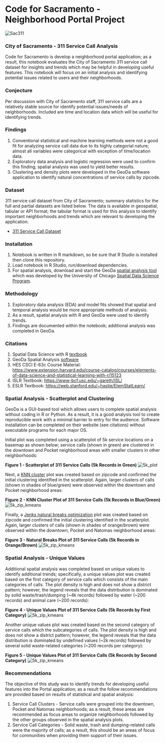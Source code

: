 # Code for Sacramento - Neighborhood Portal Project
![Sac311](https://github.com/walteryu/code4sac/blob/master/sac311/images/sac311_logo.png)

### City of Sacramento - 311 Service Call Analysis
Code for Sacramento is develop a neighborhood portal application; as a result, this notebook evaluates the City of Sacramento 311 service call dataset for insights and trends which may be helpful in developing useful features. This notebook will focus on an initial analysis and identifying potential issues related to users and their neighborhoods.  

### Conjecture  
Per discussion with City of Sacramento staff, 311 service calls are a relatively stable source for identify potential issues/needs of neighborhoods. Included are time and location data which will be useful for identifying trends.  

### Findings  
1. Conventional statistical and machine learning methods were not a good fit for analyzing service call data due to its highly categorial nature; almost all variables were categorical with exception of time/location data.  
2. Exploratory data analysis and logistic regression were used to confirm this finding; spatial analysis was used to yield better results.  
3. Clustering and density plots were developed in the GeoDa software application to identify natural concentrations of service calls by zipcode.  

### Dataset
311 service call dataset from City of Sacramento; summary statistics for the full and partial datasets are listed below. The data is available in geospatial, tabular or API format; the tabular format is used for this analysis to identify important neighborhoods and trends which are relevant to developing the application.  

* [311 Service Call Dataset](https://data.cityofsacramento.org/datasets/08794a6695b3483f889e9bef122517e9_0)

### Installation
1. Notebook is written in R markdown, so be sure that R Studio is installed then clone this repository.
2. Load notebook in R Studio, run/download dependencies.
3. For spatial analysis, download and start the GeoDa [spatial analysis tool](https://geodacenter.github.io/download.html) which was developed by the University of Chicago [Spatial Data Science Program](https://spatial.uchicago.edu/).

### Methodology
1. Exploratory data analysis (EDA) and model fits showed that spatial and temporal analysis would be more appropriate methods of analysis.
2. As a result, spatial analysis with R and GeoDa were used to identify trends.
3. Findings are documented within the notebook; additional analysis was completed in GeoDa.

### Citations
1. Spatial Data Science with R [textbook](https://rspatial.org/)
2. GeoDa Spatial Analysis [software](https://geodacenter.github.io/index.html)
3. HES CSCI E-63c Course Material: https://www.extension.harvard.edu/course-catalog/courses/elements-of-data-science-and-statistical-learning-with-r/15123  
4. ISLR Textbook: https://www-bcf.usc.edu/~gareth/ISL/  
5. ESLR Textbook: https://web.stanford.edu/~hastie/ElemStatLearn/  

### Spatial Analysis - Scatterplot and Clustering
GeoDa is a GUI-based tool which allows users to complete spatial analysis without coding in R or Python. As a result, it is a good analysis tool to create reproducible work with a minimal barrier to entry for the audience. Software installation can be completed on their website (see citations) without executable programs for each major OS.  

Initial plot was completed using a scatterplot of 5k service locations on a basemap as shown below; service calls (shown in green) are clustered in the downtown and Pocket neighborhood areas with smaller clusters in other neighborhoods:

**Figure 1 - Scatterplot of 311 Service Calls (5k Records in Green)**
![5k_plot](https://github.com/walteryu/code4sac/blob/master/sac311/images/sac311_5k_plot.png)

Next, a [KNN cluster](https://en.wikipedia.org/wiki/K-means_clustering) plot was created based on zipcode and confirmed the initial clustering identified in the scatterplot. Again, larger clusters of calls (shown in shades of blue/green) were observed within the downtown and Pocket neighborhood areas:

**Figure 2 - KNN Cluster Plot of 311 Service Calls (5k Records in Blue/Green)**
![5k_zip_kmeans](https://github.com/walteryu/code4sac/blob/master/sac311/images/sac311_5k_zip_kmeans.png)

Finally, a [Jenks natural breaks optimization](https://en.wikipedia.org/wiki/Jenks_natural_breaks_optimization) plot was created based on zipcode and confirmed the initial clustering identified in the scatterplot. Again, larger clusters of calls (shown in shades of orange/brown) were observed within the downtown, Pocket and Natomas neighborhood areas:

**Figure 3 - Natural Breaks Plot of 311 Service Calls (5k Records in Orange/Brown)**
![5k_zip_kmeans](https://github.com/walteryu/code4sac/blob/master/sac311/images/sac311_5k_zip_breaks.png)

### Spatial Analysis - Unique Values
Additional spatial analysis was completed based on unique values to identify additional trends; specifically, a unique values plot was created based on the first category of service calls which consists of the main categories of calls. The plot density is high and does not show a district pattern; however, the legend reveals that the data distribution is dominated by solid waste/trash/dumping (~4k records) followed by water (~200 records) and animal care (~200 records):

**Figure 4 - Unique Values Plot of 311 Service Calls (5k Records by First Category)**
![5k_zip_kmeans](https://github.com/walteryu/code4sac/blob/master/sac311/images/sac311_5k_cat1_unique.png)

Another unique values plot was created based on the second category of service calls which the subcategories of calls. The plot density is high and does not show a district pattern; however, the legend reveals that the data distribution is dominated by undefined values (~2k records) followed by several solid waste-related categories (~200 records per category):

**Figure 5 - Unique Values Plot of 311 Service Calls (5k Records by Second Category)**
![5k_zip_kmeans](https://github.com/walteryu/code4sac/blob/master/sac311/images/sac311_5k_cat2_unique.png)

### Recommendations
The objective of this study was to identify trends for developing useful features into the Portal application; as a result the follow recommendations are provided based on results of statistical and spatial analysis:

1. Service Call Clusters - Service calls were grouped into the downtown, Pocket and Natomas neighborhoods; as a result, these areas are recommended as focus areas to organize neighborhoods followed by the other groups observed in the spatial analysis plots.
2. Service Call Categories - Solid waste, trash and dumping-related calls were the majority of calls; as a result, this should be an areas of focus for communities when providing them support of their issues.
